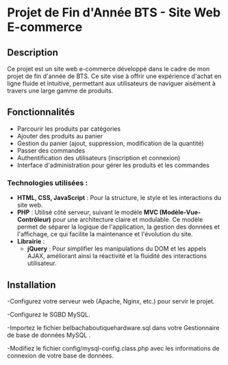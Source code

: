 # Projet de Fin d'Année BTS - Site Web E-commerce

## Description
Ce projet est un site web e-commerce développé dans le cadre de mon projet de fin d'année de BTS. Ce site vise à offrir une expérience d'achat en ligne fluide et intuitive, permettant aux utilisateurs de naviguer aisément à travers une large gamme de produits.

## Fonctionnalités
- Parcourir les produits par catégories
- Ajouter des produits au panier
- Gestion du panier (ajout, suppression, modification de la quantité)
- Passer des commandes
- Authentification des utilisateurs (inscription et connexion)
- Interface d'administration pour gérer les produits et les commandes

### Technologies utilisées :
- **HTML, CSS, JavaScript** : Pour la structure, le style et les interactions du site web.
- **PHP** : Utilisé côté serveur, suivant le modèle **MVC (Modèle-Vue-Contrôleur)** pour une architecture claire et modulable. Ce modèle permet de séparer la logique de l'application, la gestion des données et l'affichage, ce qui facilite la maintenance et l'évolution du site.
- **Librairie** :
  - **jQuery** : Pour simplifier les manipulations du DOM et les appels AJAX, améliorant ainsi la réactivité et la fluidité des interactions utilisateur.


## Installation

-Configurez votre serveur web (Apache, Nginx, etc.) pour servir le projet.

-Configurez le SGBD MySQL.
   
-Importez le fichier belbachaboutiquehardware.sql dans votre Gestionnaire de base de données MySQL .

-Modifiez le fichier config/mysql-config.class.php avec les informations de connexion de votre base de données.

